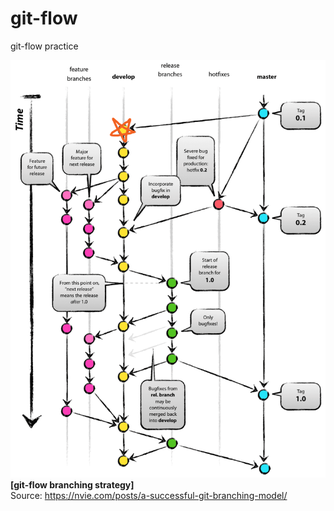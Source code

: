 # git-flow
git-flow practice

![git-flow branching strategy](imgs/git_flow_develop0.png)  
**[git-flow branching strategy]**  
Source: https://nvie.com/posts/a-successful-git-branching-model/  